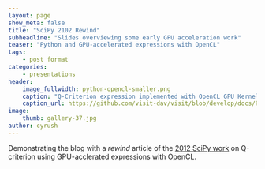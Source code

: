 ```yaml
---
layout: page
show_meta: false
title: "SciPy 2102 Rewind"
subheadline: "Slides overviewing some early GPU acceleration work"
teaser: "Python and GPU-accelerated expressions with OpenCL"
tags:
    - post format
categories:
    - presentations
header:
    image_fullwidth: python-opencl-smaller.png
    caption: "Q-Criterion expression implemented with OpenCL GPU Kernels"
    caption_url: https://github.com/visit-dav/visit/blob/develop/docs/Presentations/scipy2012_pythons_role_in_visit.pptx?raw=true
image:
    thumb: gallery-37.jpg
author: cyrush
---
```

Demonstrating the blog with a *rewind* article of the [2012 SciPy work](https://github.com/visit-dav/visit/blob/develop/docs/Presentations/scipy2012_pythons_role_in_visit.pptx?raw=true)
on Q-criterion using GPU-acclerated expressions with OpenCL.
